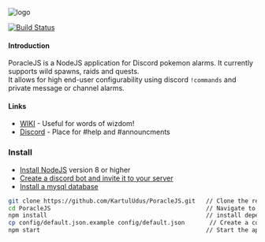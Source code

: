 ![logo](https://raw.githubusercontent.com/KartulUdus/PoracleJS/master/docs/_assets/PoracleJS.png)  

[![Build Status](https://travis-ci.org/KartulUdus/PoracleJS.svg?branch=master)](https://travis-ci.org/KartulUdus/PoracleJS)

#### Introduction

PoracleJS is a NodeJS application for Discord pokemon alarms. It currently supports wild spawns, raids and quests.  
It allows for high end-user configurability using discord `!commands` and private message or channel alarms.  

#### Links

- [WIKI](https://kartuludus.github.io/PoracleJS/#/) - Useful for words of wizdom!  
- [Discord](https://discord.gg/AathPCp) - Place for #help and #announcments  

### Install
- [Install NodeJS](https://nodejs.org/en/) version 8 or higher
- [Create a discord bot and invite it to your server](https://kartuludus.github.io/PoracleJS/#/discordbot)
- [Install a mysql database](https://kartuludus.github.io/PoracleJS/#/mysql)
```bash
git clone https://github.com/KartulUdus/PoracleJS.git   // Clone the repository
cd PoracleJS                                            // Navigate to the root of the project
npm install                                             // install dependencies
cp config/default.json.example config/default.json       // Create a config file and fill out Database and Discord bot stuff
npm start                                               // Start the application

```
